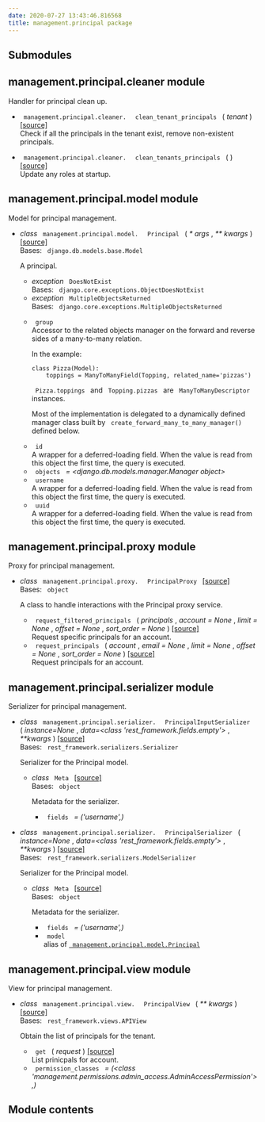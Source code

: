 ```yaml
---
date: 2020-07-27 13:43:46.816568
title: management.principal package
---
```

<div id="management-principal-package" class="section">


<div id="submodules" class="section">

## Submodules

</div>

<div id="module-management.principal.cleaner" class="section">

<span id="management-principal-cleaner-module"> </span>

## management.principal.cleaner module

Handler for principal clean up.

  - `  management.principal.cleaner.  ` `  clean_tenant_principals  `
    <span class="sig-paren"> ( </span> *<span class="n"> tenant </span>*
    <span class="sig-paren"> ) </span> [<span class="viewcode-link">
    \[source\]
    </span>](../../_modules/management/principal/cleaner/#clean_tenant_principals)  
    Check if all the principals in the tenant exist, remove non-existent
    principals.

<!-- end list -->

  - `  management.principal.cleaner.  ` `  clean_tenants_principals  `
    <span class="sig-paren"> ( </span> <span class="sig-paren"> )
    </span> [<span class="viewcode-link"> \[source\]
    </span>](../../_modules/management/principal/cleaner/#clean_tenants_principals)  
    Update any roles at startup.

</div>

<div id="module-management.principal.model" class="section">

<span id="management-principal-model-module"> </span>

## management.principal.model module

Model for principal management.

  - *class* `  management.principal.model.  ` `  Principal  `
    <span class="sig-paren"> ( </span> *<span class="o"> \* </span>
    <span class="n"> args </span>* , *<span class="o"> \*\* </span>
    <span class="n"> kwargs </span>* <span class="sig-paren"> ) </span>
    [<span class="viewcode-link"> \[source\]
    </span>](../../_modules/management/principal/model/#Principal)  
    Bases: `  django.db.models.base.Model  `
    
    A principal.
    
      - *exception* `  DoesNotExist  `  
        Bases: `  django.core.exceptions.ObjectDoesNotExist  `
    
    <!-- end list -->
    
      - *exception* `  MultipleObjectsReturned  `  
        Bases: `  django.core.exceptions.MultipleObjectsReturned  `
    
    <!-- end list -->
    
      - `  group  `  
        Accessor to the related objects manager on the forward and
        reverse sides of a many-to-many relation.
        
        In the example:
        
        <div class="highlight-default notranslate">
        
        <div class="highlight">
        
            class Pizza(Model):
                toppings = ManyToManyField(Topping, related_name='pizzas')
        
        </div>
        
        </div>
        
        `  Pizza.toppings  ` and `  Topping.pizzas  ` are ` 
        ManyToManyDescriptor  ` instances.
        
        Most of the implementation is delegated to a dynamically defined
        manager class built by `  create_forward_many_to_many_manager()
         ` defined below.
    
    <!-- end list -->
    
      - `  id  `  
        A wrapper for a deferred-loading field. When the value is read
        from this object the first time, the query is executed.
    
    <!-- end list -->
    
      - `  objects  ` *= \<django.db.models.manager.Manager object\>*
    
    <!-- end list -->
    
      - `  username  `  
        A wrapper for a deferred-loading field. When the value is read
        from this object the first time, the query is executed.
    
    <!-- end list -->
    
      - `  uuid  `  
        A wrapper for a deferred-loading field. When the value is read
        from this object the first time, the query is executed.

</div>

<div id="module-management.principal.proxy" class="section">

<span id="management-principal-proxy-module"> </span>

## management.principal.proxy module

Proxy for principal management.

  - *class* `  management.principal.proxy.  ` `  PrincipalProxy  `
    [<span class="viewcode-link"> \[source\]
    </span>](../../_modules/management/principal/proxy/#PrincipalProxy)  
    Bases: `  object  `
    
    A class to handle interactions with the Principal proxy service.
    
      - `  request_filtered_principals  ` <span class="sig-paren"> (
        </span> *<span class="n"> principals </span>* ,
        *<span class="n"> account </span> <span class="o"> = </span>
        <span class="default_value"> None </span>* , *<span class="n">
        limit </span> <span class="o"> = </span>
        <span class="default_value"> None </span>* , *<span class="n">
        offset </span> <span class="o"> = </span>
        <span class="default_value"> None </span>* , *<span class="n">
        sort\_order </span> <span class="o"> = </span>
        <span class="default_value"> None </span>*
        <span class="sig-paren"> ) </span> [<span class="viewcode-link">
        \[source\]
        </span>](../../_modules/management/principal/proxy/#PrincipalProxy.request_filtered_principals)  
        Request specific principals for an account.
    
    <!-- end list -->
    
      - `  request_principals  ` <span class="sig-paren"> ( </span>
        *<span class="n"> account </span>* , *<span class="n"> email
        </span> <span class="o"> = </span> <span class="default_value">
        None </span>* , *<span class="n"> limit </span> <span class="o">
        = </span> <span class="default_value"> None </span>* ,
        *<span class="n"> offset </span> <span class="o"> = </span>
        <span class="default_value"> None </span>* , *<span class="n">
        sort\_order </span> <span class="o"> = </span>
        <span class="default_value"> None </span>*
        <span class="sig-paren"> ) </span> [<span class="viewcode-link">
        \[source\]
        </span>](../../_modules/management/principal/proxy/#PrincipalProxy.request_principals)  
        Request principals for an account.

</div>

<div id="module-management.principal.serializer" class="section">

<span id="management-principal-serializer-module"> </span>

## management.principal.serializer module

Serializer for principal management.

  - *class* `  management.principal.serializer.  ` ` 
    PrincipalInputSerializer  ` <span class="sig-paren"> ( </span>
    *instance=None* , *data=\<class 'rest\_framework.fields.empty'\>* ,
    *\*\*kwargs* <span class="sig-paren"> ) </span>
    [<span class="viewcode-link"> \[source\]
    </span>](../../_modules/management/principal/serializer/#PrincipalInputSerializer)  
    Bases: `  rest_framework.serializers.Serializer  `
    
    Serializer for the Principal model.
    
      - *class* `  Meta  ` [<span class="viewcode-link"> \[source\]
        </span>](../../_modules/management/principal/serializer/#PrincipalInputSerializer.Meta)  
        Bases: `  object  `
        
        Metadata for the serializer.
        
          - `  fields  ` *= ('username',)*

<!-- end list -->

  - *class* `  management.principal.serializer.  ` ` 
    PrincipalSerializer  ` <span class="sig-paren"> ( </span>
    *instance=None* , *data=\<class 'rest\_framework.fields.empty'\>* ,
    *\*\*kwargs* <span class="sig-paren"> ) </span>
    [<span class="viewcode-link"> \[source\]
    </span>](../../_modules/management/principal/serializer/#PrincipalSerializer)  
    Bases: `  rest_framework.serializers.ModelSerializer  `
    
    Serializer for the Principal model.
    
      - *class* `  Meta  ` [<span class="viewcode-link"> \[source\]
        </span>](../../_modules/management/principal/serializer/#PrincipalSerializer.Meta)  
        Bases: `  object  `
        
        Metadata for the serializer.
        
          - `  fields  ` *= ('username',)*
        
        <!-- end list -->
        
          - `  model  `  
            alias of [`  management.principal.model.Principal
             `](#management.principal.model.Principal "management.principal.model.Principal")

</div>

<div id="module-management.principal.view" class="section">

<span id="management-principal-view-module"> </span>

## management.principal.view module

View for principal management.

  - *class* `  management.principal.view.  ` `  PrincipalView  `
    <span class="sig-paren"> ( </span> *<span class="o"> \*\* </span>
    <span class="n"> kwargs </span>* <span class="sig-paren"> ) </span>
    [<span class="viewcode-link"> \[source\]
    </span>](../../_modules/management/principal/view/#PrincipalView)  
    Bases: `  rest_framework.views.APIView  `
    
    Obtain the list of principals for the tenant.
    
      - `  get  ` <span class="sig-paren"> ( </span> *<span class="n">
        request </span>* <span class="sig-paren"> ) </span>
        [<span class="viewcode-link"> \[source\]
        </span>](../../_modules/management/principal/view/#PrincipalView.get)  
        List prinicpals for account.
    
    <!-- end list -->
    
      - `  permission_classes  ` *= (\<class
        'management.permissions.admin\_access.AdminAccessPermission'\>,)*

</div>

<div id="module-management.principal" class="section">

<span id="module-contents"> </span>

## Module contents

</div>

</div>